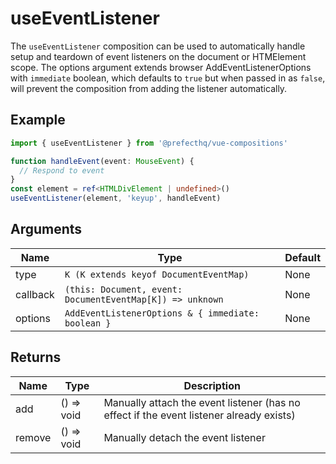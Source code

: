 # useEventListener

The `useEventListener` composition can be used to automatically handle setup and teardown of event listeners on the document or HTMElement scope. The options argument extends browser AddEventListenerOptions with `immediate` boolean, which defaults to `true` but when passed in as `false`, will prevent the composition from adding the listener automatically.

## Example

```typescript
import { useEventListener } from '@prefecthq/vue-compositions'

function handleEvent(event: MouseEvent) {
  // Respond to event
}
const element = ref<HTMLDivElement | undefined>()
useEventListener(element, 'keyup', handleEvent)
```

## Arguments

| Name      | Type                                                      | Default   |
|-----------|-----------------------------------------------------------|-----------|
| type      | `K (K extends keyof DocumentEventMap)`                    | None      |
| callback  | `(this: Document, event: DocumentEventMap[K]) => unknown` | None      |
| options   | `AddEventListenerOptions & { immediate: boolean }`        | None      |

## Returns

| Name   | Type        | Description                                       |
|--------|-------------|---------------------------------------------------|
| add    | () => void  | Manually attach the event listener (has no effect if the event listener already exists) |
| remove | () => void  | Manually detach the event listener                |
